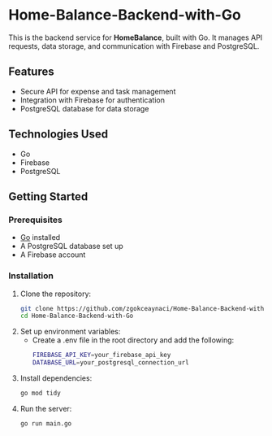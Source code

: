 # Home-Balance-Backend-with-Go
This is the backend service for **HomeBalance**, built with Go. It manages API requests, data storage, and communication with Firebase and PostgreSQL.

## Features
- Secure API for expense and task management
- Integration with Firebase for authentication
- PostgreSQL database for data storage

## Technologies Used
- Go
- Firebase
- PostgreSQL

## Getting Started

### Prerequisites
- [Go](https://go.dev/dl/) installed
- A PostgreSQL database set up
- A Firebase account

### Installation

1. Clone the repository:
   ```bash
   git clone https://github.com/zgokceaynaci/Home-Balance-Backend-with-Go.git
   cd Home-Balance-Backend-with-Go
   
2. Set up environment variables:
   - Create a .env file in the root directory and add the following:
     ```bash
     FIREBASE_API_KEY=your_firebase_api_key
     DATABASE_URL=your_postgresql_connection_url

3. Install dependencies:
   ```bash
   go mod tidy
   
4. Run the server:
   ```bash
   go run main.go
  


   
